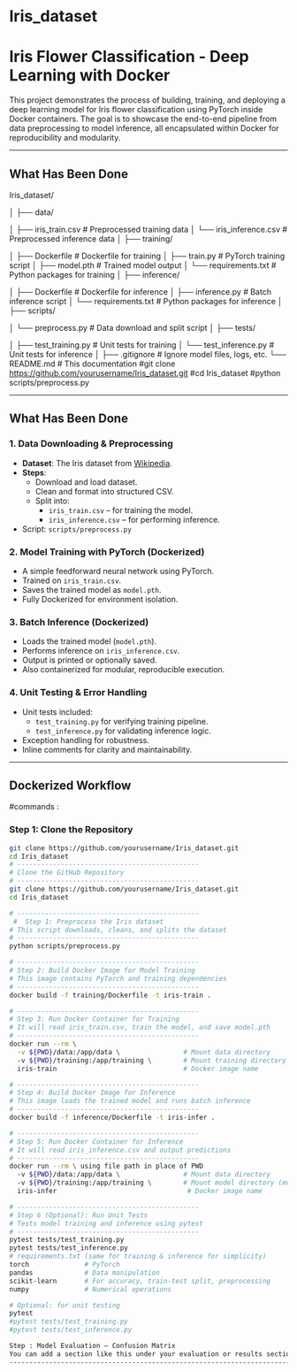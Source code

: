 # Iris_dataset
#  Iris Flower Classification - Deep Learning with Docker

This project demonstrates the process of building, training, and deploying a deep learning model for Iris flower classification using PyTorch inside Docker containers. The goal is to showcase the end-to-end pipeline from data preprocessing to model inference, all encapsulated within Docker for reproducibility and modularity.

---

## What Has Been Done
Iris_dataset/

│
├── data/

│   ├── iris_train.csv             # Preprocessed training data
│   └── iris_inference.csv         # Preprocessed inference data
│
├── training/

│   ├── Dockerfile                 # Dockerfile for training
│   ├── train.py                   # PyTorch training script
│   ├── model.pth                  # Trained model output
│   └── requirements.txt           # Python packages for training
│
├── inference/

│   ├── Dockerfile                 # Dockerfile for inference
│   ├── inference.py               # Batch inference script
│   └── requirements.txt           # Python packages for inference
│
├── scripts/

│   └── preprocess.py              # Data download and split script
│
├── tests/

│   ├── test_training.py           # Unit tests for training
│   └── test_inference.py          # Unit tests for inference
│
├── .gitignore                     # Ignore model files, logs, etc.
└── README.md                      # This documentation
#git clone https://github.com/yourusername/Iris_dataset.git
#cd Iris_dataset
#python scripts/preprocess.py


---

##  What Has Been Done

### 1.  Data Downloading & Preprocessing
- **Dataset**: The Iris dataset from [Wikipedia](https://en.wikipedia.org/wiki/Iris_flower_data_set).
- **Steps**:
  - Download and load dataset.
  - Clean and format into structured CSV.
  - Split into:
    - `iris_train.csv` – for training the model.
    - `iris_inference.csv` – for performing inference.
- Script: `scripts/preprocess.py`

### 2.  Model Training with PyTorch (Dockerized)
- A simple feedforward neural network using PyTorch.
- Trained on `iris_train.csv`.
- Saves the trained model as `model.pth`.
- Fully Dockerized for environment isolation.

### 3.  Batch Inference (Dockerized)
- Loads the trained model (`model.pth`).
- Performs inference on `iris_inference.csv`.
- Output is printed or optionally saved.
- Also containerized for modular, reproducible execution.

### 4. Unit Testing & Error Handling
- Unit tests included:
  - `test_training.py` for verifying training pipeline.
  - `test_inference.py` for validating inference logic.
- Exception handling for robustness.
- Inline comments for clarity and maintainability.

---

##  Dockerized Workflow
#commands :
### Step 1: Clone the Repository
```bash
git clone https://github.com/yourusername/Iris_dataset.git
cd Iris_dataset
# ----------------------------------------------
# Clone the GitHub Repository
# ----------------------------------------------
git clone https://github.com/yourusername/Iris_dataset.git
cd Iris_dataset

# ----------------------------------------------
 #  Step 1: Preprocess the Iris dataset
# This script downloads, cleans, and splits the dataset
# ----------------------------------------------
python scripts/preprocess.py

# ----------------------------------------------
# Step 2: Build Docker Image for Model Training
# This image contains PyTorch and training dependencies
# ----------------------------------------------
docker build -f training/Dockerfile -t iris-train .

# ----------------------------------------------
# Step 3: Run Docker Container for Training
# It will read iris_train.csv, train the model, and save model.pth
# ----------------------------------------------
docker run --rm \
  -v ${PWD}/data:/app/data \                # Mount data directory
  -v ${PWD}/training:/app/training \        # Mount training directory (for saving model)
  iris-train                                # Docker image name

# ----------------------------------------------
# Step 4: Build Docker Image for Inference
# This image loads the trained model and runs batch inference
# ----------------------------------------------
docker build -f inference/Dockerfile -t iris-infer .

# ----------------------------------------------
# Step 5: Run Docker Container for Inference
# It will read iris_inference.csv and output predictions
# ----------------------------------------------
docker run --rm \ using file path in place of PWD
  -v ${PWD}/data:/app/data \                # Mount data directory
  -v ${PWD}/training:/app/training \        # Mount model directory (model.pth)
  iris-infer                                 # Docker image name

# ----------------------------------------------
# Step 6 (Optional): Run Unit Tests
# Tests model training and inference using pytest
# ----------------------------------------------
pytest tests/test_training.py
pytest tests/test_inference.py
# requirements.txt (same for training & inference for simplicity)
torch              # PyTorch
pandas             # Data manipulation
scikit-learn       # For accuracy, train-test split, preprocessing
numpy              # Numerical operations

# Optional: for unit testing
pytest
#pytest tests/test_training.py
#pytest tests/test_inference.py

Step : Model Evaluation – Confusion Matrix
You can add a section like this under your evaluation or results section in the README.md
--------------------------------------------------------------------------------------------------




